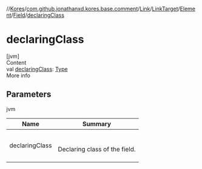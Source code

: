 //[Kores](../../../../../index.md)/[com.github.jonathanxd.kores.base.comment](../../../../index.md)/[Link](../../../index.md)/[LinkTarget](../../index.md)/[Element](../index.md)/[Field](index.md)/[declaringClass](declaring-class.md)



# declaringClass  
[jvm]  
Content  
val [declaringClass](declaring-class.md): [Type](https://docs.oracle.com/javase/8/docs/api/java/lang/reflect/Type.html)  
More info  


## Parameters  
  
jvm  
  
|  Name|  Summary| 
|---|---|
| <a name="com.github.jonathanxd.kores.base.comment/Link.LinkTarget.Element.Field/declaringClass/#/PointingToDeclaration/"></a>declaringClass| <a name="com.github.jonathanxd.kores.base.comment/Link.LinkTarget.Element.Field/declaringClass/#/PointingToDeclaration/"></a><br><br>Declaring class of the field.<br><br>
  
  



